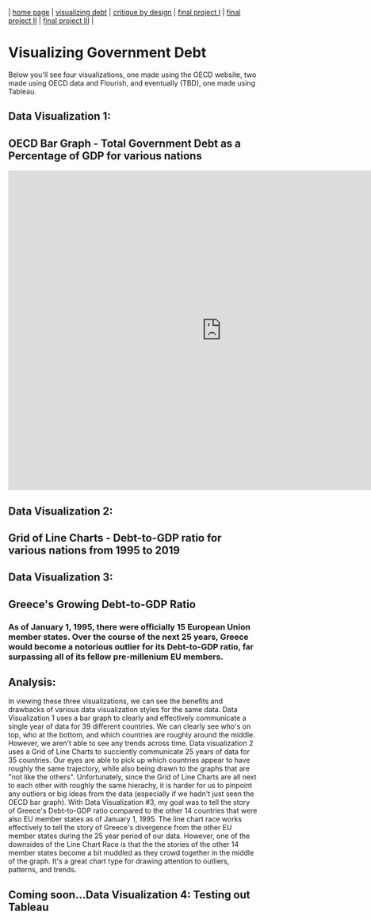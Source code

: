 | [home page](https://mvroomen.github.io/portfolio/) | [visualizing debt](visualizing-government-debt) | [critique by design](critique-by-design) | [final project I](final-project-part-one) | [final project II](final-project-part-two) | [final project III](final-project-part-three) |

# Visualizing Government Debt
Below you'll see four visualizations, one made using the OECD website, two made using OECD data and Flourish, and eventually (TBD), one made using Tableau.

## Data Visualization 1:  
## OECD Bar Graph - Total Government Debt as a Percentage of GDP for various nations
<iframe src="https://data.oecd.org/chart/6Y2C" width="860" height="645" style="border: 0" mozallowfullscreen="true" webkitallowfullscreen="true" allowfullscreen="true"><a href="https://data.oecd.org/chart/6Y2C" target="_blank">OECD Chart: General government debt, Total, % of GDP, Annual, 2019</a></iframe>

## Data Visualization 2:  
## Grid of Line Charts - Debt-to-GDP ratio for various nations from 1995 to 2019
<div class="flourish-embed flourish-chart" data-src="visualisation/12587103"><script src="https://public.flourish.studio/resources/embed.js"></script></div>

## Data Visualization 3:  
## Greece's Growing Debt-to-GDP Ratio
### As of January 1, 1995, there were officially 15 European Union member states.  Over the course of the next 25 years, Greece would become a notorious outlier for its Debt-to-GDP ratio, far surpassing all of its fellow pre-millenium EU members.
<div class="flourish-embed flourish-chart" data-src="visualisation/12596398"><script src="https://public.flourish.studio/resources/embed.js"></script></div>

## Analysis:
In viewing these three visualizations, we can see the benefits and drawbacks of various data visualization styles for the same data.  Data Visualization 1 uses a bar graph to clearly and effectively communicate a single year of data for 39 different countries.  We can clearly see who's on top, who at the bottom, and which countries are roughly around the middle.  However, we aren't able to see any trends across time.  Data visualization 2 uses a Grid of Line Charts to succiently communicate 25 years of data for 35 countries.  Our eyes are able to pick up which countries appear to have roughly the same trajectory, while also being drawn to the graphs that are "not like the others".  Unfortunately, since the Grid of Line Charts are all next to each other with roughly the same hierachy, it is harder for us to pinpoint any outliers or big ideas from the data (especially if we hadn't just seen the OECD bar graph).  With Data Visualization #3, my goal was to tell the story of Greece's Debt-to-GDP ratio compared to the other 14 countries that were also EU member states as of January 1, 1995.  The line chart race works effectively to tell the story of Greece's divergence from the other EU member states during the 25 year period of our data. However, one of the downsides of the Line Chart Race is that the the stories of the other 14 member states become a bit muddled as they crowd together in the middle of the graph.  It's a great chart type for drawing attention to outliers, patterns, and trends.  

## Coming soon...Data Visualization 4:  Testing out Tableau 
